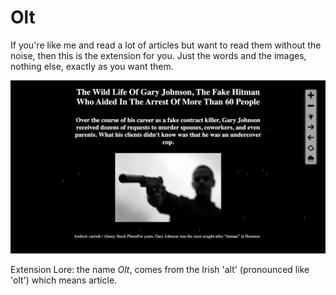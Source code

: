 # Olt
If you're like me and read a lot of articles but want to read them without the noise, then this is the extension for you. Just the words and the images, nothing else, exactly as you want them.

![Olt - action shot](src/img/readme/action-shot-1.png)

Extension Lore: the name *Olt*, comes from the Irish 'alt' (pronounced like 'olt') which means article. 
